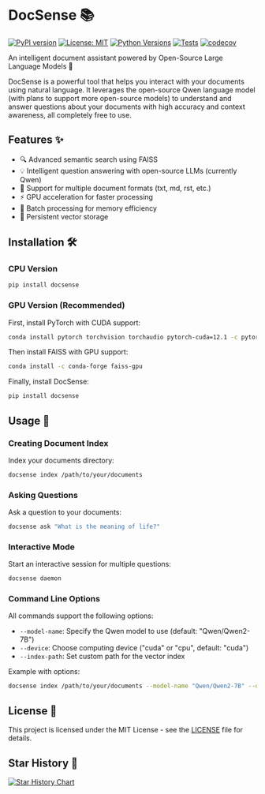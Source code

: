# DocSense 📚

[![PyPI version](https://badge.fury.io/py/docsense.svg)](https://badge.fury.io/py/docsense)
[![License: MIT](https://img.shields.io/badge/License-MIT-yellow.svg)](https://opensource.org/licenses/MIT)
[![Python Versions](https://img.shields.io/pypi/pyversions/docsense.svg)](https://pypi.org/project/docsense/)
[![Tests](https://github.com/harimkang/docsense/actions/workflows/test.yml/badge.svg)](https://github.com/harimkang/docsense/actions/workflows/test.yml)
[![codecov](https://codecov.io/gh/harimkang/docsense/branch/main/graph/badge.svg)](https://codecov.io/gh/harimkang/docsense)

An intelligent document assistant powered by Open-Source Large Language Models 🤖

DocSense is a powerful tool that helps you interact with your documents using natural language. It leverages the open-source Qwen language model (with plans to support more open-source models) to understand and answer questions about your documents with high accuracy and context awareness, all completely free to use.

## Features ✨

- 🔍 Advanced semantic search using FAISS
- 💡 Intelligent question answering with open-source LLMs (currently Qwen)
- 📝 Support for multiple document formats (txt, md, rst, etc.)
- ⚡ GPU acceleration for faster processing
- 🔄 Batch processing for memory efficiency
- 💾 Persistent vector storage

## Installation 🛠️

### CPU Version

```bash
pip install docsense
```

### GPU Version (Recommended)

First, install PyTorch with CUDA support:

```bash
conda install pytorch torchvision torchaudio pytorch-cuda=12.1 -c pytorch -c nvidia
```

Then install FAISS with GPU support:

```bash
conda install -c conda-forge faiss-gpu
```

Finally, install DocSense:

```bash
pip install docsense
```

## Usage 🚀

### Creating Document Index

Index your documents directory:

```bash
docsense index /path/to/your/documents
```

### Asking Questions

Ask a question to your documents:

```bash
docsense ask "What is the meaning of life?"
```

### Interactive Mode

Start an interactive session for multiple questions:

```bash
docsense daemon
```

### Command Line Options

All commands support the following options:

- `--model-name`: Specify the Qwen model to use (default: "Qwen/Qwen2-7B")
- `--device`: Choose computing device ("cuda" or "cpu", default: "cuda")
- `--index-path`: Set custom path for the vector index

Example with options:

```bash
docsense index /path/to/your/documents --model-name "Qwen/Qwen2-7B" --device "cuda" --index-path /path/to/your/index
```

## License 📄

This project is licensed under the MIT License - see the [LICENSE](LICENSE) file for details.

## Star History 🌟

[![Star History Chart](https://api.star-history.com/svg?repos=harimkang/docsense&type=Date)](https://star-history.com/#harimkang/docsense&Date)
